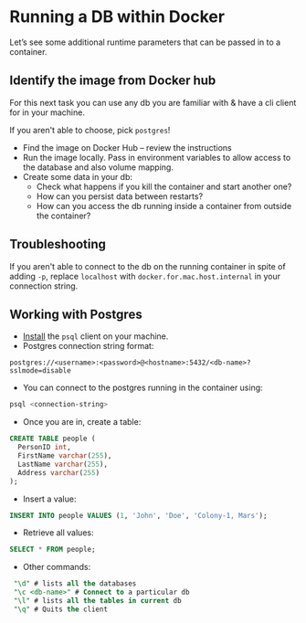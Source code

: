 # Running a DB within Docker

Let’s see some additional runtime parameters that can be passed in to a container.

## Identify the image from Docker hub

For this next task you can use any db you are familiar with & have a cli client for in your machine.

If you aren't able to choose, pick `postgres`!

- Find the image on Docker Hub – review the instructions
- Run the image locally. Pass in environment variables to allow access to the database and also volume mapping.
- Create some data in your db:
  - Check what happens if you kill the container and start another one?
  - How can you persist data between restarts?
  - How can you access the db running inside a container from outside the container?

## Troubleshooting

If you aren't able to connect to the db on the running container in spite of adding `-p`, replace `localhost` with `docker.for.mac.host.internal` in your connection string.

## Working with Postgres

- [Install](https://blog.timescale.com/tutorials/how-to-install-psql-on-mac-ubuntu-debian-windows/) the `psql` client on your machine.
- Postgres connection string format:

`postgres://<username>:<password>@<hostname>:5432/<db-name>?sslmode=disable`

- You can connect to the postgres running in the container using:

```bash
psql <connection-string>
```

- Once you are in, create a table:

```sql
CREATE TABLE people (
  PersonID int,
  FirstName varchar(255),
  LastName varchar(255),
  Address varchar(255)
);
```

- Insert a value:

```sql
INSERT INTO people VALUES (1, 'John', 'Doe', 'Colony-1, Mars');
```

- Retrieve all values:

```sql
SELECT * FROM people;
```

- Other commands:

```sql
 "\d" # lists all the databases
 "\c <db-name>" # Connect to a particular db
 "\l" # lists all the tables in current db
 "\q" # Quits the client
```
